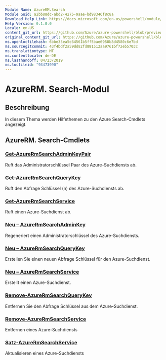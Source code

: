 ```yaml
---
Module Name: AzureRM.Search
Module Guid: a2bb88dc-abd2-4275-9aae-bd98346f8c8a
Download Help Link: https://docs.microsoft.com/en-us/powershell/module/azurerm.search
Help Version: 0.1.0.0
Locale: en-US
content_git_url: https://github.com/Azure/azure-powershell/blob/preview/src/ResourceManager/Search/Commands.Management.Search/help/AzureRM.Search.md
original_content_git_url: https://github.com/Azure/azure-powershell/blob/preview/src/ResourceManager/Search/Commands.Management.Search/help/AzureRM.Search.md
ms.openlocfilehash: 6bbe35ea5e34561b5ff5bae6950b8d4580c6e7bd
ms.sourcegitcommit: 43f4bdf2a59dd82fd881512aa9761bf72eb5703c
ms.translationtype: MT
ms.contentlocale: de-DE
ms.lasthandoff: 04/23/2019
ms.locfileid: "93473990"
---
```

# AzureRM. Search-Modul
## Beschreibung
In diesem Thema werden Hilfethemen zu den Azure Search-Cmdlets angezeigt.

## AzureRM. Search-Cmdlets
### [Get-AzureRmSearchAdminKeyPair](Get-AzureRmSearchAdminKeyPair.md)
Ruft das Administratorschlüssel Paar des Azure-Suchdiensts ab.

### [Get-AzureRmSearchQueryKey](Get-AzureRmSearchQueryKey.md)
Ruft den Abfrage Schlüssel (n) des Azure-Suchdiensts ab.

### [Get-AzureRmSearchService](Get-AzureRmSearchService.md)
Ruft einen Azure-Suchdienst ab.

### [Neu – AzureRmSearchAdminKey](New-AzureRmSearchAdminKey.md)
Regeneriert einen Administratorschlüssel des Azure-Suchdiensts.

### [Neu – AzureRmSearchQueryKey](New-AzureRmSearchQueryKey.md)
Erstellen Sie einen neuen Abfrage Schlüssel für den Azure-Suchdienst.

### [Neu – AzureRmSearchService](New-AzureRmSearchService.md)
Erstellt einen Azure-Suchdienst.

### [Remove-AzureRmSearchQueryKey](Remove-AzureRmSearchQueryKey.md)
Entfernen Sie den Abfrage Schlüssel aus dem Azure-Suchdienst.

### [Remove-AzureRmSearchService](Remove-AzureRmSearchService.md)
Entfernen eines Azure-Suchdiensts

### [Satz-AzureRmSearchService](Set-AzureRmSearchService.md)
Aktualisieren eines Azure-Suchdiensts

